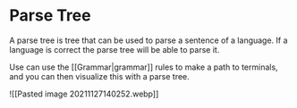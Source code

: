 # Parse Tree

A parse tree is tree that can be used to parse a sentence of a language. If a language is correct the parse tree will be able to parse it.

Use can use the [[Grammar|grammar]] rules to make a path to terminals, and you can then visualize this with a parse tree.

![[Pasted image 20211127140252.webp]]